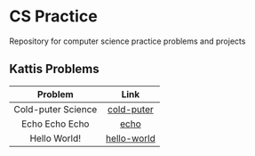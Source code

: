 # CS Practice

Repository for computer science practice problems and projects

## Kattis Problems

| Problem | Link |
| :----------: | :----------: |
| Cold-puter Science | [cold-puter](https://github.com/dtafoya/cs-practice/blob/main/kattis/cold-puter/cold-puter.cpp) |
| Echo Echo Echo | [echo](https://github.com/dtafoya/cs-practice/blob/main/kattis/echo/echo.cpp) |
| Hello World! | [hello-world](https://github.com/dtafoya/cs-practice/blob/main/kattis/hello-world/hello-world.cpp) |